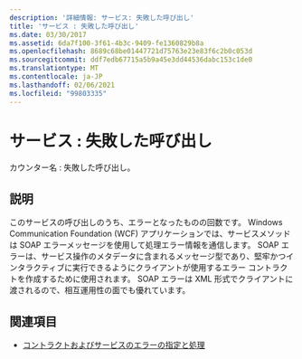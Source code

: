 ```yaml
---
description: '詳細情報: サービス: 失敗した呼び出し'
title: 'サービス : 失敗した呼び出し'
ms.date: 03/30/2017
ms.assetid: 6da7f100-3f61-4b3c-9409-fe1360829b8a
ms.openlocfilehash: 8689c68be01447721d75763e23e83f6c2b0c053d
ms.sourcegitcommit: ddf7edb67715a5b9a45e3dd44536dabc153c1de0
ms.translationtype: MT
ms.contentlocale: ja-JP
ms.lasthandoff: 02/06/2021
ms.locfileid: "99803335"
---
```

# <a name="service-calls-faulted"></a>サービス : 失敗した呼び出し

カウンター名 : 失敗した呼び出し。  
  
## <a name="description"></a>説明  

 このサービスの呼び出しのうち、エラーとなったものの回数です。 Windows Communication Foundation (WCF) アプリケーションでは、サービスメソッドは SOAP エラーメッセージを使用して処理エラー情報を通信します。 SOAP エラーは、サービス操作のメタデータに含まれるメッセージ型であり、堅牢かつインタラクティブに実行できるようにクライアントが使用するエラー コントラクトを作成するために使用されます。 SOAP エラーは XML 形式でクライアントに渡されるので、相互運用性の面でも優れています。  
  
## <a name="see-also"></a>関連項目

- [コントラクトおよびサービスのエラーの指定と処理](../../specifying-and-handling-faults-in-contracts-and-services.md)
